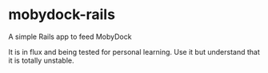 # mobydock-rails
A simple Rails app to feed MobyDock

It is in flux and being tested for personal learning. Use it but understand that it is totally unstable.
